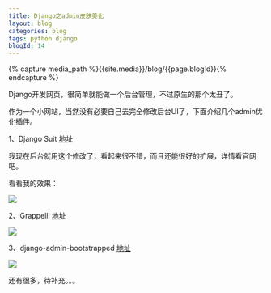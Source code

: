 ```yaml
---
title: Django之admin皮肤美化
layout: blog
categories: blog
tags: python django
blogId: 14
---
```

{% capture media_path %}{{site.media}}/blog/{{page.blogId}}{% endcapture %}

Django开发网页，很简单就能做一个后台管理，不过原生的那个太丑了。

作为一个小网站，当然没有必要自己去完全修改后台UI了，下面介绍几个admin优化插件。

1、Django Suit [地址](http://djangosuit.com)

我现在后台就用这个修改了，看起来很不错，而且还能很好的扩展，详情看官网吧。

看看我的效果：

![]({{media_path}}/1.png)

2、Grappelli [地址](http://grappelliproject.com/)

![]({{media_path}}/2.png)

3、django-admin-bootstrapped [地址](https://github.com/django-admin-bootstrapped/django-admin-bootstrapped)

![]({{media_path}}/3.png)

还有很多，待补充。。。